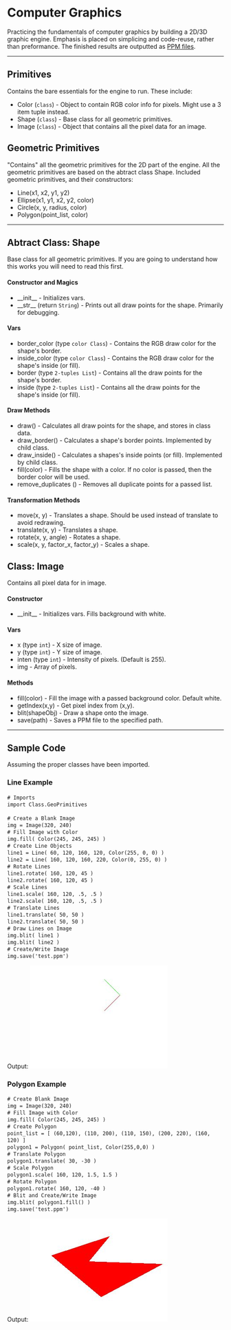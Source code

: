 Computer Graphics
=========
Practicing the fundamentals of computer graphics by building a 2D/3D graphic engine. Emphasis is placed on simplicing and code-reuse, rather than preformance. The finished results are outputted as [PPM files](http://netpbm.sourceforge.net/doc/ppm.html). 

***

Primitives
---
Contains the bare essentials for the engine to run. These include:

* Color (`class`) - Object to contain RGB color info for pixels. Might use a 3 item tuple instead.
* Shape (`class`) - Base class for all geometric primitives.
* Image (`class`) - Object that contains all the pixel data for an image.

Geometric Primitives
---
"Contains" all the geometric primitives for the 2D part of the engine. All the geometric primitives are based on the abtract class Shape. Included geometric primitives, and their constructors:
 
* Line(x1, x2, y1, y2)
* Ellipse(x1, y1, x2, y2, color)
* Circle(x, y, radius, color)
* Polygon(point_list, color)

***

Abtract Class: Shape
---
Base class for all geometric primitives. If you are going to understand how this works you will need to read this first. 

#### Constructor and Magics
* \_\_init\_\_ - Initializes vars.
* \_\_str\_\_ (return `String`) - Prints out all draw points for the shape. Primarily for debugging.

#### Vars
* border_color (type `color Class`) - Contains the RGB draw color for the shape's border.
* inside_color (type `color Class`) - Contains the RGB draw color for the shape's inside (or fill).
* border (type `2-tuples List`) - Contains all the draw points for the shape's border.
* inside (type `2-tuples List`) - Contains all the draw points for the shape's inside (or fill).

#### Draw Methods
* draw() - Calculates all draw points for the shape, and stores in class data.
* draw_border() - Calculates a shape's border points. Implemented by child class.
* draw_inside() - Calculates a shapes's inside points (or fill). Implemented by child class.
* fill(color) - Fills the shape with a color. If no color is passed, then the border color will be used.
* remove_duplicates () - Removes all duplicate points for a passed list.

#### Transformation Methods
* move(x, y) - Translates a shape. Should be used instead of translate to avoid redrawing.
* translate(x, y) - Translates a shape. 
* rotate(x, y, angle) - Rotates a shape. 
* scale(x, y, factor_x, factor_y) - Scales a shape. 

Class: Image
---
Contains all pixel data for in image.

#### Constructor
* \_\_init\_\_ - Initializes vars. Fills background with white.

#### Vars
* x (type `int`) - X size of image.
* y (type `int`) - Y size of image.
* inten (type `int`) - Intensity of pixels. (Default is 255). 
* img - Array of pixels.

#### Methods
* fill(color) - Fill the image with a passed background color. Default white.
* getIndex(x,y) - Get pixel index from (x,y).
* blit(shapeObj) - Draw a shape onto the image.
* save(path) - Saves a PPM file to the specified path. 

***

Sample Code
---
Assuming the proper classes have been imported. 

### Line Example
	# Imports
	import Class.GeoPrimitives

    # Create a Blank Image
	img = Image(320, 240)
	# Fill Image with Color
	img.fill( Color(245, 245, 245) )
	# Create Line Objects
	line1 = Line( 60, 120, 160, 120, Color(255, 0, 0) )
	line2 = Line( 160, 120, 160, 220, Color(0, 255, 0) )
	# Rotate Lines
	line1.rotate( 160, 120, 45 )
	line2.rotate( 160, 120, 45 )
	# Scale Lines
	line1.scale( 160, 120, .5, .5 )
	line2.scale( 160, 120, .5, .5 )
	# Translate Lines
	line1.translate( 50, 50 )
	line2.translate( 50, 50 )
	# Draw Lines on Image
	img.blit( line1 )
	img.blit( line2 )
    # Create/Write Image
	img.save('test.ppm')
    
Output: 
![Line Example Output](/Images/line.jpg "Line Example Output")

### Polygon Example

    # Create Blank Image
    img = Image(320, 240)
	# Fill Image with Color
	img.fill( Color(245, 245, 245) )
	# Create Polygon
	point_list = [ (60,120), (110, 200), (110, 150), (200, 220), (160, 120) ]
	polygon1 = Polygon( point_list, Color(255,0,0) )
	# Translate Polygon
	polygon1.translate( 30, -30 )
	# Scale Polygon
	polygon1.scale( 160, 120, 1.5, 1.5 )
	# Rotate Polygon
	polygon1.rotate( 160, 120, -40 )
	# Blit and Create/Write Image
	img.blit( polygon1.fill() )
	img.save('test.ppm')
    
Output: 
![Polygon Example Output](/Images/polygon.jpg "Polygon Example Output")